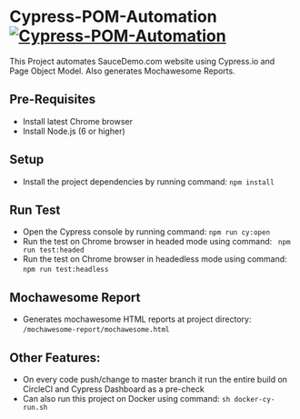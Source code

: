 # Cypress-POM-Automation [![Cypress-POM-Automation](https://img.shields.io/endpoint?url=https://dashboard.cypress.io/badge/simple/aitrgn&style=flat&logo=cypress)](https://dashboard.cypress.io/projects/aitrgn/runs)   [![<CircleCI>](https://circleci.com/gh/kalpeshchilka/Cypress-POM-Automation.svg?style=shield)](https://app.circleci.com/pipelines/github/kalpeshchilka)

This Project automates SauceDemo.com website using Cypress.io and Page Object Model. Also generates Mochawesome Reports.


## Pre-Requisites
- Install latest Chrome browser
- Install Node.js (6 or higher)


## Setup
- Install the project dependencies by running command: `npm install`

## Run Test
- Open the Cypress console by running command: `npm run cy:open`
- Run the test on Chrome browser in headed mode using command: ` npm run test:headed`
- Run the test on Chrome browser in headedless mode using command: `npm run test:headless`

## Mochawesome Report
- Generates mochawesome HTML reports at project directory: `/mochawesome-report/mochawesome.html`

## Other Features:
- On every code push/change to master branch it run the entire build on CircleCI and Cypress Dashboard as a pre-check
- Can also run this project on Docker using command: `sh docker-cy-run.sh`

